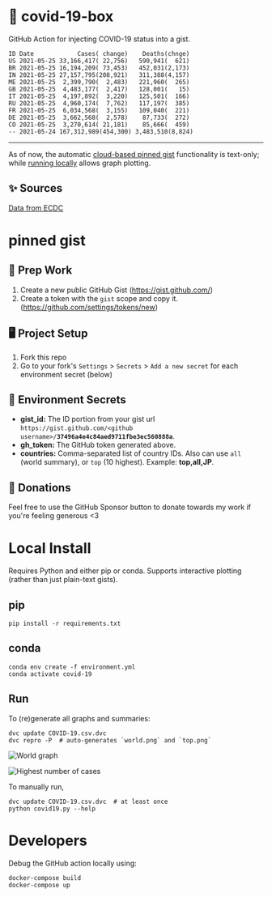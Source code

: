 # 🏥 covid-19-box

GitHub Action for injecting COVID-19 status into a gist.

```
ID Date            Cases( change)    Deaths(chnge)
US 2021-05-25 33,166,417( 22,756)   590,941(  621)
BR 2021-05-25 16,194,209( 73,453)   452,031(2,173)
IN 2021-05-25 27,157,795(208,921)   311,388(4,157)
ME 2021-05-25  2,399,790(  2,483)   221,960(  265)
GB 2021-05-25  4,483,177(  2,417)   128,001(   15)
IT 2021-05-25  4,197,892(  3,220)   125,501(  166)
RU 2021-05-25  4,960,174(  7,762)   117,197(  385)
FR 2021-05-25  6,034,568(  3,155)   109,040(  221)
DE 2021-05-25  3,662,568(  2,578)    87,733(  272)
CO 2021-05-25  3,270,614( 21,181)    85,666(  459)
-- 2021-05-24 167,312,989(454,300) 3,483,510(8,824)
```

---

As of now, the automatic [cloud-based pinned gist](#pinned-gist) functionality is text-only;
while [running locally](#local-install) allows graph plotting.

## ✨ Sources

[Data from ECDC](https://www.ecdc.europa.eu/en/publications-data/download-todays-data-geographic-distribution-covid-19-cases-worldwide)

# pinned gist

## 🎒 Prep Work
1. Create a new public GitHub Gist (https://gist.github.com/)
1. Create a token with the `gist` scope and copy it. (https://github.com/settings/tokens/new)

## 🖥 Project Setup
1. Fork this repo
1. Go to your fork's `Settings` > `Secrets` > `Add a new secret` for each environment secret (below)

## 🤫 Environment Secrets
- **gist_id:** The ID portion from your gist url `https://gist.github.com/<github username>/`**`37496a4e4c84aed9711fbe3ec560888a`**.
- **gh_token:** The GitHub token generated above.
- **countries:** Comma-separated list of country IDs. Also can use `all` (world summary), or `top` (10 highest). Example: **top,all,JP**.

## 💸 Donations

Feel free to use the GitHub Sponsor button to donate towards my work if you're feeling generous <3

# Local Install

Requires Python and either pip or conda. Supports interactive plotting (rather than just plain-text gists).

## pip

```
pip install -r requirements.txt
```

## conda

```
conda env create -f environment.yml
conda activate covid-19
```

## Run

To (re)generate all graphs and summaries:

```
dvc update COVID-19.csv.dvc
dvc repro -P  # auto-generates `world.png` and `top.png`
```

![World graph](world.png)

![Highest number of cases](top.png)

To manually run,

```
dvc update COVID-19.csv.dvc  # at least once
python covid19.py --help
```

# Developers

Debug the GitHub action locally using:

```
docker-compose build
docker-compose up
```
